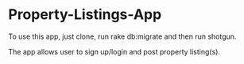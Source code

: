 # Property-Listings-App

To use this app, just clone, run rake db:migrate and then run shotgun.

The app allows user to sign up/login and post property listing(s).
